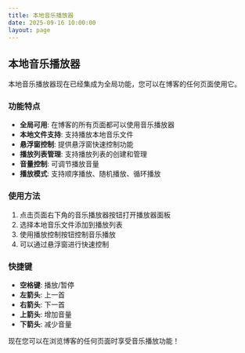 ```yaml
---
title: 本地音乐播放器
date: 2025-09-16 10:00:00
layout: page
---
```


## 本地音乐播放器

本地音乐播放器现在已经集成为全局功能，您可以在博客的任何页面使用它。

### 功能特点

- **全局可用**: 在博客的所有页面都可以使用音乐播放器
- **本地文件支持**: 支持播放本地音乐文件
- **悬浮窗控制**: 提供悬浮窗快速控制功能
- **播放列表管理**: 支持播放列表的创建和管理
- **音量控制**: 可调节播放音量
- **播放模式**: 支持顺序播放、随机播放、循环播放

### 使用方法

1. 点击页面右下角的音乐播放器按钮打开播放器面板
2. 选择本地音乐文件添加到播放列表
3. 使用播放控制按钮控制音乐播放
4. 可以通过悬浮窗进行快速控制

### 快捷键

- **空格键**: 播放/暂停
- **左箭头**: 上一首
- **右箭头**: 下一首
- **上箭头**: 增加音量
- **下箭头**: 减少音量

现在您可以在浏览博客的任何页面时享受音乐播放功能！
